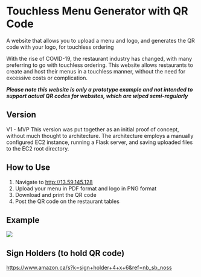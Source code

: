 # Touchless Menu Generator with QR Code
A website that allows you to upload a menu and logo, and generates the QR code with your logo, for touchless ordering

With the rise of COVID-19, the restaurant industry has changed, with many preferring to go with touchless ordering.  This website allows restaurants to create and host their menus in a touchless manner, without the need for excessive costs or complication.

***Please note this website is only a prototype example and not intended to support actual QR codes for websites, which are wiped semi-regularly***


## Version
V1 - MVP
This version was put together as an initial proof of concept, without much thought to architecture.
The architecture employs a manually configured EC2 instance, running a Flask server, and saving uploaded files to the EC2 root directory.


## How to Use
1. Navigate to http://13.59.145.128
2. Upload your menu in PDF format and logo in PNG format
3. Download and print the QR code
4. Post the QR code on the restaurant tables


## Example
<img src="https://i.imgur.com/ou1RDBB.jpeg">


## Sign Holders (to hold QR code)
https://www.amazon.ca/s?k=sign+holder+4+x+6&ref=nb_sb_noss



